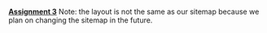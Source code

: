 [**Assignment 3**](https://vercel-deploy-sable-nu.vercel.app/)
Note: the layout is not the same as our sitemap because we plan on changing the sitemap in the future.
